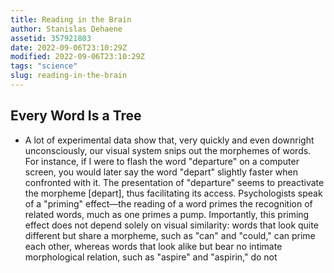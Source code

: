 ```yaml
---
title: Reading in the Brain
author: Stanislas Dehaene
assetid: 357921803
date: 2022-09-06T23:10:29Z
modified: 2022-09-06T23:10:29Z
tags: "science"
slug: reading-in-the-brain
---
```


## Every Word Is a Tree

*  A lot of experimental data show that, very quickly and even downright unconsciously, our visual system snips out the morphemes of words. For instance, if I were to flash the word "departure" on a computer screen, you would later say the word "depart" slightly faster when confronted with it. The presentation of "departure" seems to preactivate the morpheme [depart], thus facilitating its access. Psychologists speak of a "priming" effect—the reading of a word primes the recognition of related words, much as one primes a pump. Importantly, this priming effect does not depend solely on visual similarity: words that look quite different but share a morpheme, such as "can" and "could," can prime each other, whereas words that look alike but bear no intimate morphological relation, such as "aspire" and "aspirin," do not

